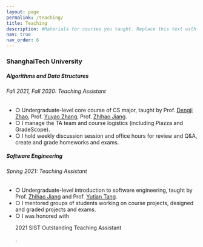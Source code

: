 ```yaml
---
layout: page
permalink: /teaching/
title: Teaching
description: #Materials for courses you taught. Replace this text with your description.
nav: true
nav_order: 6
---
```


<h3 class="mt-4">ShanghaiTech University</h3>

<div class="card mt-3">
  <div class="p-3">
    <div class="row">
      <div class="col-sm-10">
        <h5 class="font-weight-bold">Algorithms and Data Structures</h5>
      </div>
    </div>
    <h6 class="font-italic mt-2 mt-sm-0">Fall 2021, Fall 2020: Teaching Assistant</h6>
    <ul class="card-text font-weight-light list-group list-group-flush">
      <li class="list-group-item">○ Undergraduate-level core course of CS major, taught by Prof. <a href="http://dengji-zhao.net/">Dengji Zhao</a>, Prof. <a href="https://sist.shanghaitech.edu.cn/sist_en/2020/0814/c7582a54827/page.htm">Yuyao Zhang</a>, Prof. <a href="https://faculty.sist.shanghaitech.edu.cn/faculty/jiangzhh/">Zhihao Jiang</a>.</li>
      <li class="list-group-item">○ I manage the TA team and course logistics (including Piazza and GradeScope).</li>
      <li class="list-group-item">○ I hold weekly discussion session and office hours for review and Q&A, create and grade homeworks and exams.</li>
    </ul>
  </div>
</div>

<div class="card mt-3">
  <div class="p-3">
    <div class="row">
      <div class="col-sm-10">
        <h5 class="font-weight-bold">Software Engineering</h5>
      </div>
    </div>
    <h6 class="font-italic mt-2 mt-sm-0">Spring 2021: Teaching Assistant</h6>
    <ul class="card-text font-weight-light list-group list-group-flush">
      <li class="list-group-item">○ Undergraduate-level introduction to software engineering, taught by Prof. <a href="https://faculty.sist.shanghaitech.edu.cn/faculty/jiangzhh/">Zhihao Jiang</a> and Prof. <a href="https://www.chrisyttang.org/">Yutian Tang</a>.</li>
      <li class="list-group-item">○ I mentored groups of students working on course projects, designed and graded projects and exams.</li>
      <li class="list-group-item">○ I was honored with <p>2021 SIST Outstanding Teaching Assistant</p>.</li>
    </ul>
  </div>
</div>